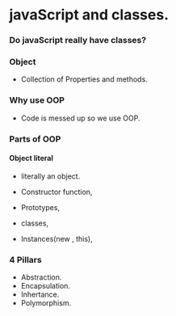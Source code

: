 # javaScript and classes.

### Do javaScript really have classes?

### Object

- Collection of Properties and methods.

### Why use OOP
- Code is messed up so we use OOP.

### Parts of OOP
#### Object literal
- literally an object.

- Constructor function,
- Prototypes,
- classes,
- Instances(new , this),

### 4 Pillars
- Abstraction.
- Encapsulation.
- Inhertance.
- Polymorphism.
